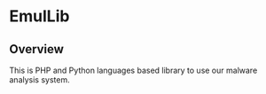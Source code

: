 # EmulLib

## Overview 

This is PHP and Python languages based library to use our malware analysis system.
